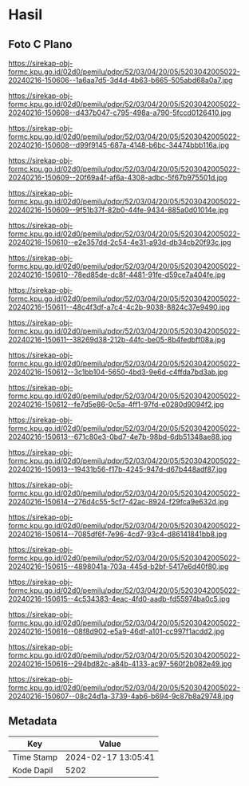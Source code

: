 # Hasil

## Foto C Plano

https://sirekap-obj-formc.kpu.go.id/02d0/pemilu/pdpr/52/03/04/20/05/5203042005022-20240216-150606--1a6aa7d5-3d4d-4b63-b665-505abd68a0a7.jpg

https://sirekap-obj-formc.kpu.go.id/02d0/pemilu/pdpr/52/03/04/20/05/5203042005022-20240216-150608--d437b047-c795-498a-a790-5fccd0126410.jpg

https://sirekap-obj-formc.kpu.go.id/02d0/pemilu/pdpr/52/03/04/20/05/5203042005022-20240216-150608--d99f9145-687a-4148-b6bc-34474bbb116a.jpg

https://sirekap-obj-formc.kpu.go.id/02d0/pemilu/pdpr/52/03/04/20/05/5203042005022-20240216-150609--20f69a4f-af6a-4308-adbc-5f67b975501d.jpg

https://sirekap-obj-formc.kpu.go.id/02d0/pemilu/pdpr/52/03/04/20/05/5203042005022-20240216-150609--9f51b37f-82b0-44fe-9434-885a0d01014e.jpg

https://sirekap-obj-formc.kpu.go.id/02d0/pemilu/pdpr/52/03/04/20/05/5203042005022-20240216-150610--e2e357dd-2c54-4e31-a93d-db34cb20f93c.jpg

https://sirekap-obj-formc.kpu.go.id/02d0/pemilu/pdpr/52/03/04/20/05/5203042005022-20240216-150610--78ed85de-dc8f-4481-91fe-d59ce7a404fe.jpg

https://sirekap-obj-formc.kpu.go.id/02d0/pemilu/pdpr/52/03/04/20/05/5203042005022-20240216-150611--48c4f3df-a7c4-4c2b-9038-8824c37e9490.jpg

https://sirekap-obj-formc.kpu.go.id/02d0/pemilu/pdpr/52/03/04/20/05/5203042005022-20240216-150611--38269d38-212b-44fc-be05-8b4fedbff08a.jpg

https://sirekap-obj-formc.kpu.go.id/02d0/pemilu/pdpr/52/03/04/20/05/5203042005022-20240216-150612--3c1bb104-5650-4bd3-9e6d-c4ffda7bd3ab.jpg

https://sirekap-obj-formc.kpu.go.id/02d0/pemilu/pdpr/52/03/04/20/05/5203042005022-20240216-150612--fe7d5e86-0c5a-4ff1-97fd-e0280d9094f2.jpg

https://sirekap-obj-formc.kpu.go.id/02d0/pemilu/pdpr/52/03/04/20/05/5203042005022-20240216-150613--671c80e3-0bd7-4e7b-98bd-6db51348ae88.jpg

https://sirekap-obj-formc.kpu.go.id/02d0/pemilu/pdpr/52/03/04/20/05/5203042005022-20240216-150613--19431b56-f17b-4245-947d-d67b448adf87.jpg

https://sirekap-obj-formc.kpu.go.id/02d0/pemilu/pdpr/52/03/04/20/05/5203042005022-20240216-150614--276d4c55-5cf7-42ac-8924-f29fca9e632d.jpg

https://sirekap-obj-formc.kpu.go.id/02d0/pemilu/pdpr/52/03/04/20/05/5203042005022-20240216-150614--7085df6f-7e96-4cd7-93c4-d86141841bb8.jpg

https://sirekap-obj-formc.kpu.go.id/02d0/pemilu/pdpr/52/03/04/20/05/5203042005022-20240216-150615--4898041a-703a-445d-b2bf-5417e6d40f80.jpg

https://sirekap-obj-formc.kpu.go.id/02d0/pemilu/pdpr/52/03/04/20/05/5203042005022-20240216-150615--4c534383-4eac-4fd0-aadb-fd55974ba0c5.jpg

https://sirekap-obj-formc.kpu.go.id/02d0/pemilu/pdpr/52/03/04/20/05/5203042005022-20240216-150616--08f8d902-e5a9-46df-a101-cc997f1acdd2.jpg

https://sirekap-obj-formc.kpu.go.id/02d0/pemilu/pdpr/52/03/04/20/05/5203042005022-20240216-150616--294bd82c-a84b-4133-ac97-560f2b082e49.jpg

https://sirekap-obj-formc.kpu.go.id/02d0/pemilu/pdpr/52/03/04/20/05/5203042005022-20240216-150607--08c24d1a-3739-4ab6-b694-9c87b8a29748.jpg


## Metadata

| Key        | Value               |
| ---------- | ------------------- |
| Time Stamp | 2024-02-17 13:05:41 |
| Kode Dapil | 5202                |



